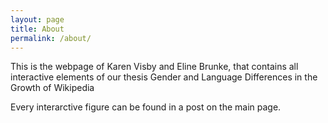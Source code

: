 ```yaml
---
layout: page
title: About
permalink: /about/
---
```


This is the webpage of Karen Visby and Eline Brunke, that contains all interactive elements of our thesis Gender and Language Differences in the Growth
of Wikipedia

Every interarctive figure can be found in a post on the main page. 
